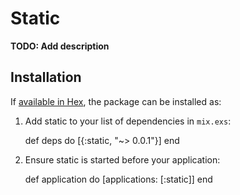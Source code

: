 # Static

**TODO: Add description**

## Installation

If [available in Hex](https://hex.pm/docs/publish), the package can be installed as:

  1. Add static to your list of dependencies in `mix.exs`:

        def deps do
          [{:static, "~> 0.0.1"}]
        end

  2. Ensure static is started before your application:

        def application do
          [applications: [:static]]
        end

